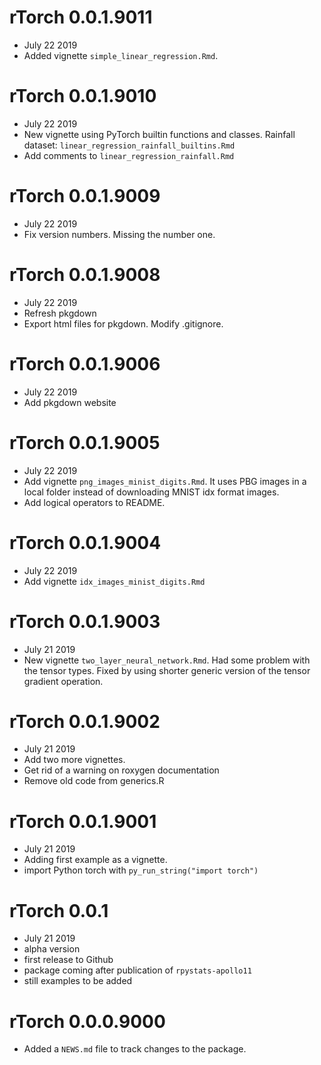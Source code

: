 # rTorch 0.0.1.9011
* July 22 2019
* Added vignette `simple_linear_regression.Rmd`.


# rTorch 0.0.1.9010
* July 22 2019
* New vignette using PyTorch builtin functions and classes. Rainfall dataset: `linear_regression_rainfall_builtins.Rmd`
* Add comments to `linear_regression_rainfall.Rmd`

# rTorch 0.0.1.9009
* July 22 2019
* Fix version numbers. Missing the number one.

# rTorch 0.0.1.9008
* July 22 2019
* Refresh pkgdown
* Export html files for pkgdown. Modify .gitignore.

# rTorch 0.0.1.9006
* July 22 2019
* Add pkgdown website

# rTorch 0.0.1.9005
* July 22 2019
* Add vignette `png_images_minist_digits.Rmd`. It uses PBG images in a local folder instead of downloading MNIST idx format images.
* Add logical operators to README.

# rTorch 0.0.1.9004
* July 22 2019
* Add vignette `idx_images_minist_digits.Rmd`

# rTorch 0.0.1.9003
* July 21 2019
* New vignette `two_layer_neural_network.Rmd`. Had some problem with the tensor types. Fixed by using shorter generic version of the tensor gradient operation.

# rTorch 0.0.1.9002
* July 21 2019
* Add two more vignettes.
* Get rid of a warning on roxygen documentation
* Remove old code from generics.R

# rTorch 0.0.1.9001
* July 21 2019
* Adding first example as a vignette.
* import Python torch with `py_run_string("import torch")`

# rTorch 0.0.1
* July 21 2019
* alpha version
* first release to Github
* package coming after publication of `rpystats-apollo11`
* still examples to be added


# rTorch 0.0.0.9000

* Added a `NEWS.md` file to track changes to the package.
